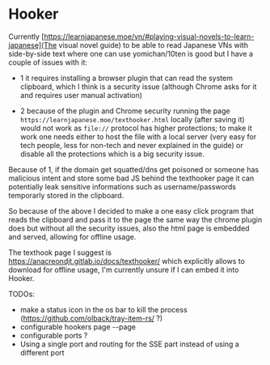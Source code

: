 # Hooker

Currently [https://learnjapanese.moe/vn/#playing-visual-novels-to-learn-japanese](The visual novel guide) to be able to read Japanese VNs with side-by-side text where one can use yomichan/10ten is good but I have a couple of issues with it:

- 1 it requires installing a browser plugin that can read the system clipboard, which I think is a security issue (although Chrome asks for it and requires user manual activation)

- 2 because of the plugin and Chrome security running the page `https://learnjapanese.moe/texthooker.html` locally (after saving it) would not work as `file://` protocol has higher protections; to make it work one needs either to host the file with a local server (very easy for tech people, less for non-tech and never explained in the guide) or disable all the protections which is a big security issue.

Because of 1, if the domain get squatted/dns get poisoned or someone has malicious intent and store some bad JS behind the texthooker page it can potentially leak sensitive informations such as username/passwords temporarly stored in the clipboard.

So because of the above I decided to make a one easy click program that reads the clipboard and pass it to the page the same way the chrome plugin does but without all the security issues, also the html page is embedded and served, allowing for offline usage.

The texthook page I suggest is https://anacreondjt.gitlab.io/docs/texthooker/ which explicitly allows to download for offline usage, I'm currently unsure if I can embed it into Hooker.

TODOs:

- make a status icon in the os bar to kill the process (https://github.com/olback/tray-item-rs/ ?)
- configurable hookers page --page 
- configurable ports ?
- Using a single port and routing for the SSE part instead of using a different port

